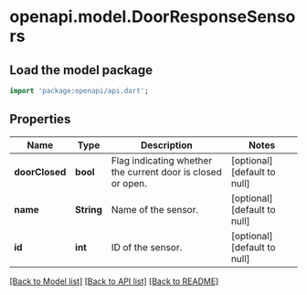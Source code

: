 # openapi.model.DoorResponseSensors

## Load the model package
```dart
import 'package:openapi/api.dart';
```

## Properties
Name | Type | Description | Notes
------------ | ------------- | ------------- | -------------
**doorClosed** | **bool** | Flag indicating whether the current door is closed or open. | [optional] [default to null]
**name** | **String** | Name of the sensor. | [optional] [default to null]
**id** | **int** | ID of the sensor. | [optional] [default to null]

[[Back to Model list]](../README.md#documentation-for-models) [[Back to API list]](../README.md#documentation-for-api-endpoints) [[Back to README]](../README.md)



